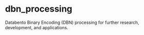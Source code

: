 # dbn_processing

Databento Binary Encoding (DBN) processing for further research, development, and applications.
